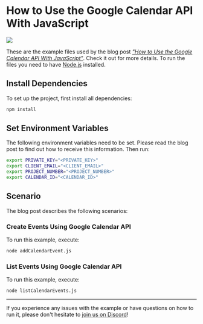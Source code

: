 # How to Use the Google Calendar API With JavaScript

[![](https://badgen.net/badge/Run%20this%20/README/5B3ADF?icon=https://runme.dev/img/logo.svg)](https://runme.dev/api/runme?repository=https://github.com/stateful/blog-examples.git&fileToOpen=node-streams/README.md)

These are the example files used by the blog post [*"How to Use the Google Calendar API With JavaScript"*](https://stateful.com/blog/google-calendar-api-javascript). Check it out for more details. To run the files you need to have [Node.js](https://nodejs.org/en/) installed.

## Install Dependencies

To set up the project, first install all dependencies:

```sh { background=true }
npm install
```

## Set Environment Variables

The following environment variables need to be set. Please read the blog post to find out how to receive this information. Then run:

```sh
export PRIVATE_KEY="<PRIVATE_KEY>"
export CLIENT_EMAIL="<CLIENT_EMAIL>"
export PROJECT_NUMBER="<PROJECT_NUMBER>"
export CALENDAR_ID="<CALENDAR_ID>"
```

## Scenario

The blog post describes the following scenarios:

### Create Events Using Google Calendar API

To run this example, execute:

```sh
node addCalendarEvent.js
```

### List Events Using Google Calendar API

To run this example, execute:

```sh
node listCalendarEvents.js
```

---

If you experience any issues with the example or have questions on how to run it, please don't hesitate to [join us on Discord](https://discord.com/invite/BQm8zRCBUY)!